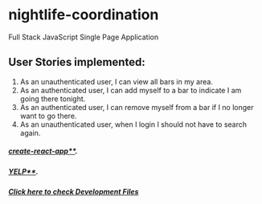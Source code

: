 # nightlife-coordination
Full Stack JavaScript Single Page Application

## User Stories implemented:
1. As an unauthenticated user, I can view all bars in my area.
2. As an authenticated user, I can add myself to a bar to indicate I am going there tonight.
3. As an authenticated user, I can remove myself from a bar if I no longer want to go there.
4. As an unauthenticated user, when I login I should not have to search again.

##### [create-react-app**](https://github.com/facebookincubator/create-react-app).
##### [YELP**](https://www.yelp.com/developers/documentation/v3).
##### [Click here to check Development Files](https://github.com/Chan11/nightlife-coordination)
